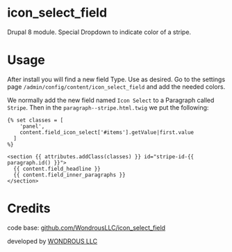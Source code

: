 # icon_select_field

Drupal 8 module. Special Dropdown to indicate color of a stripe.

# Usage

After install you will find a new field Type. Use as desired.
Go to the settings page `/admin/config/content/icon_select_field` and add the needed colors.

We normally add the new field named `Icon Select` to a Paragraph called `Stripe`.
Then in the `paragraph--stripe.html.twig` we put the following:

``` twig
{% set classes = [
    'panel',
    content.field_icon_select['#items'].getValue|first.value
  ]
%}

<section {{ attributes.addClass(classes) }} id="stripe-id-{{ paragraph.id() }}">
  {{ content.field_headline }}
  {{ content.field_inner_paragraphs }}
</section>

```

# Credits

code base: [github.com/WondrousLLC/icon_select_field](https://github.com/WondrousLLC/icon_select_field/)

developed by [WONDROUS LLC](https://www.wearewondrous.com/)
